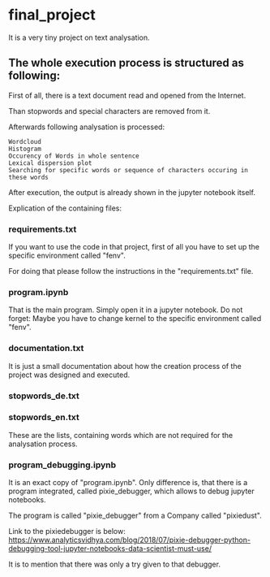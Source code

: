 # final_project

It is a very tiny project on text analysation.

## The whole execution process is structured as following:

First of all, there is a text document read and opened from the Internet.

Than stopwords and special characters are removed from it.

Afterwards following analysation is processed:

    Wordcloud
    Histogram
    Occurency of Words in whole sentence
    Lexical dispersion plot
    Searching for specific words or sequence of characters occuring in these words

After execution, the output is already shown in the jupyter notebook itself.

Explication of the containing files:

### requirements.txt
If you want to use the code in that project, first of all you have to
set up the specific environment called "fenv".

For doing that please follow the instructions in the "requirements.txt" file.

### program.ipynb
That is the main program. Simply open it in a jupyter notebook.
Do not forget: Maybe you have to change kernel to the specific environment called "fenv".

### documentation.txt
It is just a small documentation about how the creation process of the project was designed and executed.

### stopwords_de.txt
### stopwords_en.txt
These are the lists, containing words which are not required for the analysation process.

### program_debugging.ipynb
It is an exact copy of "program.ipynb". Only difference is, that there is a program integrated, called pixie_debugger,
which allows to debug jupyter notebooks.

The program is called "pixie_debugger" from a Company called "pixiedust".

Link to the pixiedebugger is below:
https://www.analyticsvidhya.com/blog/2018/07/pixie-debugger-python-debugging-tool-jupyter-notebooks-data-scientist-must-use/

It is to mention that there was only a try given to that debugger.

